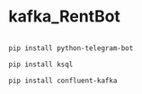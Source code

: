 # kafka_RentBot

```sh

pip install python-telegram-bot

pip install ksql

pip install confluent-kafka
```
